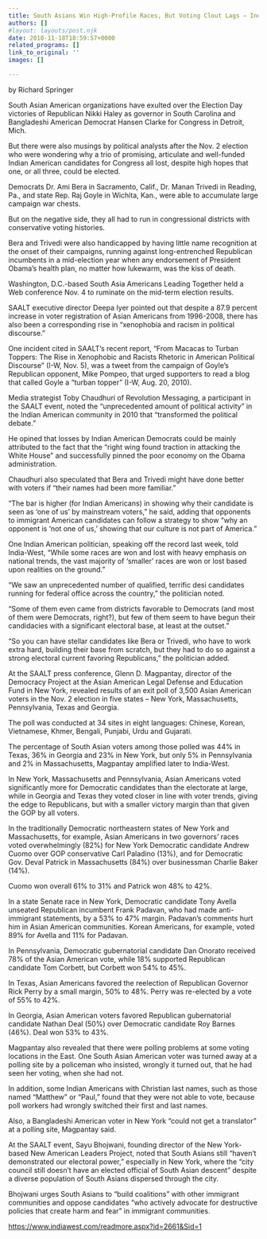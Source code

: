 ```yaml
---
title: South Asians Win High-Profile Races, But Voting Clout Lags – India West
authors: []
#layout: layouts/post.njk
date: 2010-11-18T18:59:57+0000
related_programs: []
link_to_original: ''
images: []

---
```

by Richard Springer

South Asian American organizations have exulted over the Election Day victories of Republican Nikki Haley as governor in South Carolina and Bangladeshi American Democrat Hansen Clarke for Congress in Detroit, Mich.

But there were also musings by political analysts after the Nov. 2 election who were wondering why a trio of promising, articulate and well-funded Indian American candidates for Congress all lost, despite high hopes that one, or all three, could be elected.

Democrats Dr. Ami Bera in Sacramento, Calif., Dr. Manan Trivedi in Reading, Pa., and state Rep. Raj Goyle in Wichita, Kan., were able to accumulate large campaign war chests.

But on the negative side, they all had to run in congressional districts with conservative voting histories.

Bera and Trivedi were also handicapped by having little name recognition at the onset of their campaigns, running against long-entrenched Republican incumbents in a mid-election year when any endorsement of President Obama’s health plan, no matter how lukewarm, was the kiss of death.

Washington, D.C.-based South Asia Americans Leading Together held a Web conference Nov. 4 to ruminate on the mid-term election results.

SAALT executive director Deepa Iyer pointed out that despite a 87.9 percent increase in voter registration of Asian Americans from 1996-2008, there has also been a corresponding rise in “xenophobia and racism in political discourse.”

One incident cited in SAALT’s recent report, “From Macacas to Turban Toppers: The Rise in Xenophobic and Racists Rhetoric in American Political Discourse” (I-W, Nov. 5), was a tweet from the campaign of Goyle’s Republican opponent, Mike Pompeo, that urged supporters to read a blog that called Goyle a “turban topper” (I-W, Aug. 20, 2010).

Media strategist Toby Chaudhuri of Revolution Messaging, a participant in the SAALT event, noted the “unprecedented amount of political activity” in the Indian American community in 2010 that “transformed the political debate.”

He opined that losses by Indian American Democrats could be mainly attributed to the fact that the “right wing found traction in attacking the White House” and successfully pinned the poor economy on the Obama administration.

Chaudhuri also speculated that Bera and Trivedi might have done better with voters if “their names had been more familiar.”

“The bar is higher (for Indian Americans) in showing why their candidate is seen as ‘one of us’ by mainstream voters,” he said, adding that opponents to immigrant American candidates can follow a strategy to show “why an opponent is ‘not one of us,’ showing that our culture is not part of America.”

One Indian American politician, speaking off the record last week, told India-West, “While some races are won and lost with heavy emphasis on national trends, the vast majority of ‘smaller’ races are won or lost based upon realities on the ground.”

“We saw an unprecedented number of qualified, terrific desi candidates running for federal office across the country,” the politician noted.

“Some of them even came from districts favorable to Democrats (and most of them were Democrats, right?), but few of them seem to have begun their candidacies with a significant electoral base, at least at the outset.”

“So you can have stellar candidates like Bera or Trivedi, who have to work extra hard, building their base from scratch, but they had to do so against a strong electoral current favoring Republicans,” the politician added.

At the SAALT press conference, Glenn D. Magpantay, director of the Democracy Project at the Asian American Legal Defense and Education Fund in New York, revealed results of an exit poll of 3,500 Asian American voters in the Nov. 2 election in five states – New York, Massachusetts, Pennsylvania, Texas and Georgia.

The poll was conducted at 34 sites in eight languages: Chinese, Korean, Vietnamese, Khmer, Bengali, Punjabi, Urdu and Gujarati.

The percentage of South Asian voters among those polled was 44% in Texas, 36% in Georgia and 23% in New York, but only 5% in Pennsylvania and 2% in Massachusetts, Magpantay amplified later to India-West.

In New York, Massachusetts and Pennsylvania, Asian Americans voted significantly more for Democratic candidates than the electorate at large, while in Georgia and Texas they voted closer in line with voter trends, giving the edge to Republicans, but with a smaller victory margin than that given the GOP by all voters.

In the traditionally Democratic northeastern states of New York and Massachusetts, for example, Asian Americans in two governors’ races voted overwhelmingly (82%) for New York Democratic candidate Andrew Cuomo over GOP conservative Carl Paladino (13%), and for Democratic Gov. Deval Patrick in Massachusetts (84%) over businessman Charlie Baker (14%).

Cuomo won overall 61% to 31% and Patrick won 48% to 42%.

In a state Senate race in New York, Democratic candidate Tony Avella unseated Republican incumbent Frank Padavan, who had made anti-immigrant statements, by a 53% to 47% margin. Padavan’s comments hurt him in Asian American communities. Korean Americans, for example, voted 89% for Avella and 11% for Padavan.

In Pennsylvania, Democratic gubernatorial candidate Dan Onorato received 78% of the Asian American vote, while 18% supported Republican candidate Tom Corbett, but Corbett won 54% to 45%.

In Texas, Asian Americans favored the reelection of Republican Governor Rick Perry by a small margin, 50% to 48%. Perry was re-elected by a vote of 55% to 42%.

In Georgia, Asian American voters favored Republican gubernatorial candidate Nathan Deal (50%) over Democratic candidate Roy Barnes (46%). Deal won 53% to 43%.

Magpantay also revealed that there were polling problems at some voting locations in the East. One South Asian American voter was turned away at a polling site by a policeman who insisted, wrongly it turned out, that he had seen her voting, when she had not.

In addition, some Indian Americans with Christian last names, such as those named “Matthew” or “Paul,” found that they were not able to vote, because poll workers had wrongly switched their first and last names.

Also, a Bangladeshi American voter in New York “could not get a translator” at a polling site, Magpantay said.

At the SAALT event, Sayu Bhojwani, founding director of the New York-based New American Leaders Project, noted that South Asians still “haven’t demonstrated our electoral power,” especially in New York, where the “city council still doesn’t have an elected official of South Asian descent” despite a diverse population of South Asians dispersed through the city.

Bhojwani urges South Asians to “build coalitions” with other immigrant communities and oppose candidates “who actively advocate for destructive policies that create harm and fear” in immigrant communities.

<https://www.indiawest.com/readmore.aspx?id=2661&Sid=1>